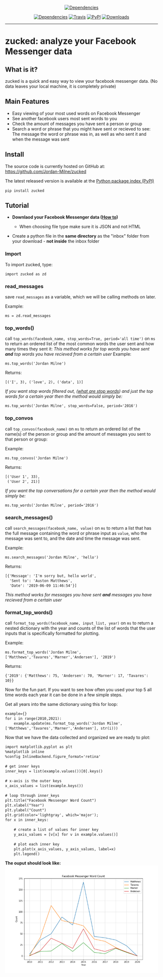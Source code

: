 <p align="center">
  <a href="https://github.com/Jordan-Milne/zucked"><img alt="Dependencies"src="https://raw.githubusercontent.com/Jordan-Milne/zucked/master/icon.png"></a>
<p>
<p align="center">   
  <a href="https://github.com/Jordan-Milne/zucked/blob/master/setup.py"><img alt="Dependencies"src="https://img.shields.io/badge/dependencies-0-brightgreen"></a>
  <a href="https://travis-ci.org/github/Jordan-Milne/zucked"><img alt="Travis" src="https://img.shields.io/travis/jordan-milne/zucked"></a>   
  <a href="https://pypi.python.org/pypi/zucked"><img alt="PyPI" src="https://img.shields.io/pypi/v/zucked"></a>   
  <a href="https://pypi.org/project/zucked/"><img alt="Downloads" src="https://img.shields.io/pypi/dm/zucked"></a>
</p>


-----------

# zucked: analyze your Facebook Messenger data

## What is it?

zucked is a quick and easy way to view your facebook messenger data.
(No data leaves your local machine, it is completely private)



## Main Features

* Easy viewing of your most used words on Facebook Messenger
* See another facebook users most sent words to you
* Check the amount of messages you have sent a person or group
* Search a word or phrase that you might have sent or recieved to see: The message the word or phrase was in, as well as who sent it and when the message was sent



## Install


The source code is currently hosted on GitHub at: https://github.com/Jordan-Milne/zucked

The latest released version is available at the [Python package index (PyPI)](https://pypi.org/project/zucked/)

`pip install zucked`


## Tutorial

* **Downlaod your Facebook Messenger data ([How to](https://www.zapptales.com/en/download-facebook-messenger-chat-history-how-to/))**
  * When choosing file type make sure it is JSON and not HTML

* Create a python file in the **same directory** as the "inbox" folder from your download -  **not inside** the inbox folder


### Import

To import zucked, type:

```
import zucked as zd
```

### read_messages

save `read_messages` as a variable, which we will be calling methods on later.

Example:
```
ms = zd.read_messages
```

### top_words()

call `top_words(facebook_name, stop_words=True, period='all time')` on `ms` to return an ordered list of the most common words the user sent and how many times they sent it:
*This method works for top words you have sent **and** top words you have recieved from a certain user*
Example:
```
ms.top_words('Jordan Milne')
```
Returns:

```
[('I', 3), ('love', 2), ('data', 1)]
```
*If you want stop words filtered out, ([what are stop words](https://en.wikipedia.org/wiki/Stop_words)) and just the top words for a certain year then the method would simply be:*
```
ms.top_words('Jordan Milne', stop_words=False, period='2016')
```


### top_convos

call `top_convos(facebook_name)` on `ms` to return an ordered list of the name(s) of the person or group and the amount of messages you sent to that person or group:

Example:
```
ms.top_convos('Jordan Milne')
```
Returns:
```
[('User 1', 33),
 ('User 2', 21)]
```

*If you want the top conversations for a certain year then the method would simply be:*
```
ms.top_words('Jordan Milne', period='2016')
```


### search_messages()

call `search_messages(facebook_name, value)` on `ms` to return a list that has the full message containing the word or phrase input as `value`, who the message was sent to, and the date and time the message was sent.

Example:
```
ms.search_messages('Jordan Milne', 'hello')
```
Returns:
```
[{'Message': 'I'm sorry but, hello world',
  'Sent to': 'Auston Matthews',
  'Date': '2019-06-09 11:46:54'}]
```

*This method works for messages you have sent **and** messages you have recieved from a certain user*

### format_top_words()
call `format_top_words(facebook_name, input_list, year)` on `ms` to return a nested dictionary with the year and counts of the list of words that the user inputs that is specifically formatted for plotting.

Example:
```
ms.format_top_words('Jordan Milne', ['Matthews','Tavares','Marner','Andersen'], '2019')
```
Returns:
```
{'2019': {'Matthews': 75, 'Andersen': 70, 'Marner': 17, 'Tavares': 10}}

```
Now for the fun part. If you want to see how often you used your top 5 all time words each year it can be done in a few simple steps.

Get all years into the same dictionary using this for loop:
```
example={}
for i in range(2010,2021):
    example.update(ms.format_top_words('Jordan Milne',['Matthews','Tavares','Marner','Andersen'], str(i)))
```

Now that we have the data collected and organized we are ready to plot:

```
import matplotlib.pyplot as plt
%matplotlib inline
%config InlineBackend.figure_format='retina'

# get inner keys
inner_keys = list(example.values())[0].keys()

# x-axis is the outer keys
x_axis_values = list(example.keys())

# loop through inner_keys
plt.title("Facebook Messenger Word Count")
plt.xlabel("Year")
plt.ylabel("Count")
plt.grid(color='lightgray', which='major');
for x in inner_keys:

    # create a list of values for inner key
    y_axis_values = [v[x] for v in example.values()]

    # plot each inner key
    plt.plot(x_axis_values, y_axis_values, label=x)
    plt.legend()
```
**The ouput should look like:**
![example](example.png)
